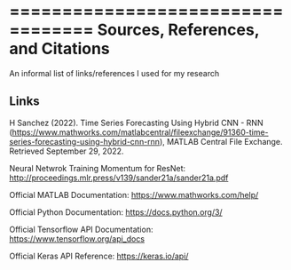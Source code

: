 ==================================
Sources, References, and Citations
==================================
An informal list of links/references I used for my research

Links
----------------------------------
H Sanchez (2022). Time Series Forecasting Using Hybrid CNN - RNN
    (https://www.mathworks.com/matlabcentral/fileexchange/91360-time-series-forecasting-using-hybrid-cnn-rnn),
    MATLAB Central File Exchange. Retrieved September 29, 2022.

Neural Netwrok Training Momentum for ResNet:
http://proceedings.mlr.press/v139/sander21a/sander21a.pdf

Official MATLAB Documentation:
https://www.mathworks.com/help/

Official Python Documentation:
https://docs.python.org/3/

Official Tensorflow API Documentation:
https://www.tensorflow.org/api_docs

Official Keras API Reference:
https://keras.io/api/

